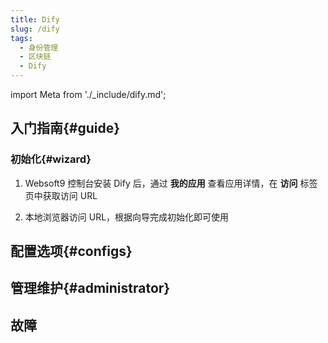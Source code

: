 ```yaml
---
title: Dify
slug: /dify
tags:
  - 身份管理
  - 区块链
  - Dify
---
```


import Meta from './_include/dify.md';

<Meta name="meta" />

## 入门指南{#guide}

### 初始化{#wizard}

1. Websoft9 控制台安装 Dify 后，通过 **我的应用** 查看应用详情，在 **访问** 标签页中获取访问 URL  

2. 本地浏览器访问 URL，根据向导完成初始化即可使用

## 配置选项{#configs}

## 管理维护{#administrator}

## 故障